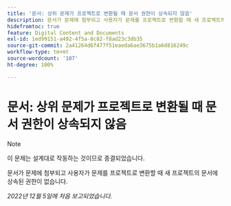 ```yaml
---
title: '문서: 상위 문제가 프로젝트로 변환될 때 문서 권한이 상속되지 않음'
description: 문서가 문제에 첨부되고 사용자가 문제를 프로젝트로 변환할 때 새 프로젝트의 문서에 상속된 권한이 없습니다.
hidefromtoc: true
feature: Digital Content and Documents
exl-id: 1ed99151-a492-4f5a-8c82-f8ad23c3db35
source-git-commit: 2a41264d6f477f51eaeda6ae3675b1a6d816249c
workflow-type: tm+mt
source-wordcount: '107'
ht-degree: 100%

---
```


# 문서: 상위 문제가 프로젝트로 변환될 때 문서 권한이 상속되지 않음

>[!NOTE]
>
>이 문제는 설계대로 작동하는 것이므로 종결되었습니다.

<!--This issue is on both WF and WFP TOCs-->

문서가 문제에 첨부되고 사용자가 문제를 프로젝트로 변환할 때 새 프로젝트의 문서에 상속된 권한이 없습니다.

_2022년 12월 5일에 처음 보고되었습니다._
